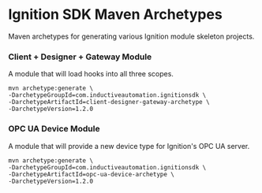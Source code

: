 # Ignition SDK Maven Archetypes
Maven archetypes for generating various Ignition module skeleton projects.

### Client + Designer + Gateway Module
A module that will load hooks into all three scopes.

```
mvn archetype:generate \
-DarchetypeGroupId=com.inductiveautomation.ignitionsdk \
-DarchetypeArtifactId=client-designer-gateway-archetype \
-DarchetypeVersion=1.2.0
```

### OPC UA Device Module
A module that will provide a new device type for Ignition's OPC UA server.

```
mvn archetype:generate \
-DarchetypeGroupId=com.inductiveautomation.ignitionsdk \
-DarchetypeArtifactId=opc-ua-device-archetype \
-DarchetypeVersion=1.2.0
```
